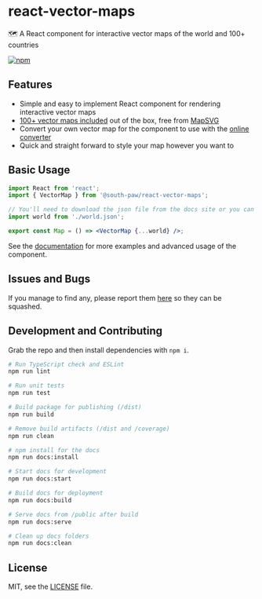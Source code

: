 # react-vector-maps

🗺️ A React component for interactive vector maps of the world and 100+ countries

[![npm](https://img.shields.io/npm/v/@south-paw/react-vector-maps.svg)](https://www.npmjs.com/package/@south-paw/react-vector-maps)

## Features

- Simple and easy to implement React component for rendering interactive vector maps
- [100+ vector maps included](https://react-vector-maps.netlify.com/maps) out of the box, free from [MapSVG](https://mapsvg.com/maps)
- Convert your own vector map for the component to use with the [online converter](https://react-vector-maps.netlify.com/converter)
- Quick and straight forward to style your map however you want to

## Basic Usage

```jsx
import React from 'react';
import { VectorMap } from '@south-paw/react-vector-maps';

// You'll need to download the json file from the docs site or you can create your own.
import world from './world.json';

export const Map = () => <VectorMap {...world} />;
```

See the [documentation](https://react-vector-maps.netlify.com/) for more examples and advanced usage of the component.

## Issues and Bugs

If you manage to find any, please report them [here](https://github.com/South-Paw/react-vector-maps/issues) so they can be squashed.

## Development and Contributing

Grab the repo and then install dependencies with `npm i`.

```bash
# Run TypeScript check and ESLint
npm run lint

# Run unit tests
npm run test

# Build package for publishing (/dist)
npm run build

# Remove build artifacts (/dist and /coverage)
npm run clean

# npm install for the docs
npm run docs:install

# Start docs for development
npm run docs:start

# Build docs for deployment
npm run docs:build

# Serve docs from /public after build
npm run docs:serve

# Clean up docs folders
npm run docs:clean
```

## License

MIT, see the [LICENSE](./LICENSE) file.
